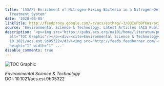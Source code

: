 ```yaml
---
title: '[ASAP] Enrichment of Nitrogen-Fixing Bacteria in a Nitrogen-Deficient Wastewater
  Treatment System'
date: '2020-03-05'
linkTitle: http://feedproxy.google.com/~r/acs/esthag/~3/0QIuPb8fKWs/acs.est.9b05322
source: 'Environmental Science & Technology: Latest Articles (ACS Publications)'
description: '<p><img src="https://pubs.acs.org/na101/home/literatum/publisher/achs/journals/content/esthag/0/esthag.ahead-of-print/acs.est.9b05322/20200304/images/medium/es9b05322_0005.gif"
  alt="TOC Graphic"/></p><div><cite>Environmental Science & Technology</cite></div><div>DOI:
  10.1021/acs.est.9b05322</div><img src="http://feeds.feedburner.com/~r/acs/esthag/~4/0QIuPb8fKWs"
  height="1" width="1" ...'
disable_comments: true
---
```

<p><img src="https://pubs.acs.org/na101/home/literatum/publisher/achs/journals/content/esthag/0/esthag.ahead-of-print/acs.est.9b05322/20200304/images/medium/es9b05322_0005.gif" alt="TOC Graphic"/></p><div><cite>Environmental Science & Technology</cite></div><div>DOI: 10.1021/acs.est.9b05322</div><img src="http://feeds.feedburner.com/~r/acs/esthag/~4/0QIuPb8fKWs" height="1" width="1" ...